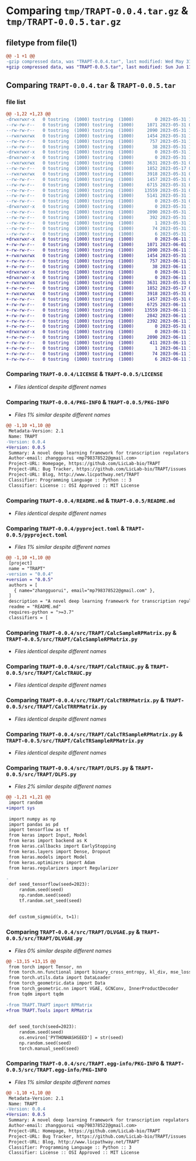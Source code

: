 # Comparing `tmp/TRAPT-0.0.4.tar.gz` & `tmp/TRAPT-0.0.5.tar.gz`

## filetype from file(1)

```diff
@@ -1 +1 @@
-gzip compressed data, was "TRAPT-0.0.4.tar", last modified: Wed May 31 16:31:30 2023, max compression
+gzip compressed data, was "TRAPT-0.0.5.tar", last modified: Sun Jun 11 13:25:19 2023, max compression
```

## Comparing `TRAPT-0.0.4.tar` & `TRAPT-0.0.5.tar`

### file list

```diff
@@ -1,22 +1,23 @@
-drwxrwxr-x   0 tostring  (1000) tostring  (1000)        0 2023-05-31 16:31:30.384137 TRAPT-0.0.4/
--rw-rw-r--   0 tostring  (1000) tostring  (1000)     1071 2023-05-31 09:43:38.000000 TRAPT-0.0.4/LICENSE
--rw-rw-r--   0 tostring  (1000) tostring  (1000)     2090 2023-05-31 16:31:30.384137 TRAPT-0.0.4/PKG-INFO
--rwxrwxrwx   0 tostring  (1000) tostring  (1000)     1454 2023-05-31 16:29:23.000000 TRAPT-0.0.4/README.md
--rw-rw-r--   0 tostring  (1000) tostring  (1000)      757 2023-05-31 16:27:36.000000 TRAPT-0.0.4/pyproject.toml
--rw-rw-r--   0 tostring  (1000) tostring  (1000)       38 2023-05-31 16:31:30.384137 TRAPT-0.0.4/setup.cfg
-drwxrwxr-x   0 tostring  (1000) tostring  (1000)        0 2023-05-31 16:31:30.384137 TRAPT-0.0.4/src/
-drwxrwxr-x   0 tostring  (1000) tostring  (1000)        0 2023-05-31 16:31:30.384137 TRAPT-0.0.4/src/TRAPT/
--rwxrwxrwx   0 tostring  (1000) tostring  (1000)     3631 2023-05-31 09:18:18.000000 TRAPT-0.0.4/src/TRAPT/CalcSampleRPMatrix.py
--rw-rw-r--   0 tostring  (1000) tostring  (1000)     1852 2023-05-17 05:42:05.000000 TRAPT-0.0.4/src/TRAPT/CalcTRAUC.py
--rwxrwxrwx   0 tostring  (1000) tostring  (1000)     3918 2023-05-31 09:18:08.000000 TRAPT-0.0.4/src/TRAPT/CalcTRRPMatrix.py
--rw-rw-r--   0 tostring  (1000) tostring  (1000)     1457 2023-05-31 09:18:02.000000 TRAPT-0.0.4/src/TRAPT/CalcTRSampleRPMatrix.py
--rw-rw-r--   0 tostring  (1000) tostring  (1000)     6715 2023-05-31 09:17:55.000000 TRAPT-0.0.4/src/TRAPT/DLFS.py
--rw-rw-r--   0 tostring  (1000) tostring  (1000)    13559 2023-05-31 09:49:41.000000 TRAPT-0.0.4/src/TRAPT/DLVGAE.py
--rw-rw-r--   0 tostring  (1000) tostring  (1000)     5141 2023-05-31 10:19:31.000000 TRAPT-0.0.4/src/TRAPT/TRAPT.py
--rw-rw-r--   0 tostring  (1000) tostring  (1000)        0 2023-05-31 09:11:06.000000 TRAPT-0.0.4/src/TRAPT/__init__.py
-drwxrwxr-x   0 tostring  (1000) tostring  (1000)        0 2023-05-31 16:31:30.384137 TRAPT-0.0.4/src/TRAPT.egg-info/
--rw-rw-r--   0 tostring  (1000) tostring  (1000)     2090 2023-05-31 16:31:30.000000 TRAPT-0.0.4/src/TRAPT.egg-info/PKG-INFO
--rw-rw-r--   0 tostring  (1000) tostring  (1000)      392 2023-05-31 16:31:30.000000 TRAPT-0.0.4/src/TRAPT.egg-info/SOURCES.txt
--rw-rw-r--   0 tostring  (1000) tostring  (1000)        1 2023-05-31 16:31:30.000000 TRAPT-0.0.4/src/TRAPT.egg-info/dependency_links.txt
--rw-rw-r--   0 tostring  (1000) tostring  (1000)       74 2023-05-31 16:31:30.000000 TRAPT-0.0.4/src/TRAPT.egg-info/requires.txt
--rw-rw-r--   0 tostring  (1000) tostring  (1000)        6 2023-05-31 16:31:30.000000 TRAPT-0.0.4/src/TRAPT.egg-info/top_level.txt
+drwxrwxr-x   0 tostring  (1000) tostring  (1000)        0 2023-06-11 13:25:19.785226 TRAPT-0.0.5/
+-rw-rw-r--   0 tostring  (1000) tostring  (1000)     1071 2023-06-01 16:41:01.000000 TRAPT-0.0.5/LICENSE
+-rw-rw-r--   0 tostring  (1000) tostring  (1000)     2090 2023-06-11 13:25:19.785226 TRAPT-0.0.5/PKG-INFO
+-rwxrwxrwx   0 tostring  (1000) tostring  (1000)     1454 2023-05-31 16:29:23.000000 TRAPT-0.0.5/README.md
+-rw-rw-r--   0 tostring  (1000) tostring  (1000)      757 2023-06-11 13:23:04.000000 TRAPT-0.0.5/pyproject.toml
+-rw-rw-r--   0 tostring  (1000) tostring  (1000)       38 2023-06-11 13:25:19.785226 TRAPT-0.0.5/setup.cfg
+drwxrwxr-x   0 tostring  (1000) tostring  (1000)        0 2023-06-11 13:25:19.785226 TRAPT-0.0.5/src/
+drwxrwxr-x   0 tostring  (1000) tostring  (1000)        0 2023-06-11 13:25:19.785226 TRAPT-0.0.5/src/TRAPT/
+-rwxrwxrwx   0 tostring  (1000) tostring  (1000)     3631 2023-05-31 09:18:18.000000 TRAPT-0.0.5/src/TRAPT/CalcSampleRPMatrix.py
+-rw-rw-r--   0 tostring  (1000) tostring  (1000)     1852 2023-05-17 05:42:05.000000 TRAPT-0.0.5/src/TRAPT/CalcTRAUC.py
+-rwxrwxrwx   0 tostring  (1000) tostring  (1000)     3918 2023-05-31 09:18:08.000000 TRAPT-0.0.5/src/TRAPT/CalcTRRPMatrix.py
+-rw-rw-r--   0 tostring  (1000) tostring  (1000)     1457 2023-05-31 09:18:02.000000 TRAPT-0.0.5/src/TRAPT/CalcTRSampleRPMatrix.py
+-rw-rw-r--   0 tostring  (1000) tostring  (1000)     6725 2023-06-11 13:17:57.000000 TRAPT-0.0.5/src/TRAPT/DLFS.py
+-rw-rw-r--   0 tostring  (1000) tostring  (1000)    13559 2023-06-11 13:15:33.000000 TRAPT-0.0.5/src/TRAPT/DLVGAE.py
+-rw-rw-r--   0 tostring  (1000) tostring  (1000)     2842 2023-06-11 13:25:09.000000 TRAPT-0.0.5/src/TRAPT/TRAPT.py
+-rw-rw-r--   0 tostring  (1000) tostring  (1000)     2392 2023-06-11 13:14:24.000000 TRAPT-0.0.5/src/TRAPT/Tools.py
+-rw-rw-r--   0 tostring  (1000) tostring  (1000)        0 2023-05-31 09:11:06.000000 TRAPT-0.0.5/src/TRAPT/__init__.py
+drwxrwxr-x   0 tostring  (1000) tostring  (1000)        0 2023-06-11 13:25:19.785226 TRAPT-0.0.5/src/TRAPT.egg-info/
+-rw-rw-r--   0 tostring  (1000) tostring  (1000)     2090 2023-06-11 13:25:19.000000 TRAPT-0.0.5/src/TRAPT.egg-info/PKG-INFO
+-rw-rw-r--   0 tostring  (1000) tostring  (1000)      411 2023-06-11 13:25:19.000000 TRAPT-0.0.5/src/TRAPT.egg-info/SOURCES.txt
+-rw-rw-r--   0 tostring  (1000) tostring  (1000)        1 2023-06-11 13:25:19.000000 TRAPT-0.0.5/src/TRAPT.egg-info/dependency_links.txt
+-rw-rw-r--   0 tostring  (1000) tostring  (1000)       74 2023-06-11 13:25:19.000000 TRAPT-0.0.5/src/TRAPT.egg-info/requires.txt
+-rw-rw-r--   0 tostring  (1000) tostring  (1000)        6 2023-06-11 13:25:19.000000 TRAPT-0.0.5/src/TRAPT.egg-info/top_level.txt
```

### Comparing `TRAPT-0.0.4/LICENSE` & `TRAPT-0.0.5/LICENSE`

 * *Files identical despite different names*

### Comparing `TRAPT-0.0.4/PKG-INFO` & `TRAPT-0.0.5/PKG-INFO`

 * *Files 1% similar despite different names*

```diff
@@ -1,10 +1,10 @@
 Metadata-Version: 2.1
 Name: TRAPT
-Version: 0.0.4
+Version: 0.0.5
 Summary: A novel deep learning framework for transcription regulators prediction via integraing large-scale epigenomic data.
 Author-email: zhangguorui <mp798378522@gmail.com>
 Project-URL: Homepage, https://github.com/LicLab-bio/TRAPT
 Project-URL: Bug Tracker, https://github.com/LicLab-bio/TRAPT/issues
 Project-URL: Blog, http://www.licpathway.net/TRAPT
 Classifier: Programming Language :: Python :: 3
 Classifier: License :: OSI Approved :: MIT License
```

### Comparing `TRAPT-0.0.4/README.md` & `TRAPT-0.0.5/README.md`

 * *Files identical despite different names*

### Comparing `TRAPT-0.0.4/pyproject.toml` & `TRAPT-0.0.5/pyproject.toml`

 * *Files 1% similar despite different names*

```diff
@@ -1,10 +1,10 @@
 [project]
 name = "TRAPT"
-version = "0.0.4"
+version = "0.0.5"
 authors = [
   { name="zhangguorui", email="mp798378522@gmail.com" },
 ]
 description = "A novel deep learning framework for transcription regulators prediction via integraing large-scale epigenomic data."
 readme = "README.md"
 requires-python = ">=3.7"
 classifiers = [
```

### Comparing `TRAPT-0.0.4/src/TRAPT/CalcSampleRPMatrix.py` & `TRAPT-0.0.5/src/TRAPT/CalcSampleRPMatrix.py`

 * *Files identical despite different names*

### Comparing `TRAPT-0.0.4/src/TRAPT/CalcTRAUC.py` & `TRAPT-0.0.5/src/TRAPT/CalcTRAUC.py`

 * *Files identical despite different names*

### Comparing `TRAPT-0.0.4/src/TRAPT/CalcTRRPMatrix.py` & `TRAPT-0.0.5/src/TRAPT/CalcTRRPMatrix.py`

 * *Files identical despite different names*

### Comparing `TRAPT-0.0.4/src/TRAPT/CalcTRSampleRPMatrix.py` & `TRAPT-0.0.5/src/TRAPT/CalcTRSampleRPMatrix.py`

 * *Files identical despite different names*

### Comparing `TRAPT-0.0.4/src/TRAPT/DLFS.py` & `TRAPT-0.0.5/src/TRAPT/DLFS.py`

 * *Files 2% similar despite different names*

```diff
@@ -1,21 +1,21 @@
 import random
+import sys
 
 import numpy as np
 import pandas as pd
 import tensorflow as tf
 from keras import Input, Model
 from keras import backend as K
 from keras.callbacks import EarlyStopping
 from keras.layers import Dense, Dropout
 from keras.models import Model
 from keras.optimizers import Adam
 from keras.regularizers import Regularizer
 
-
 def seed_tensorflow(seed=2023):
     random.seed(seed)
     np.random.seed(seed)
     tf.random.set_seed(seed)
 
 
 def custom_sigmoid(x, t=1):
```

### Comparing `TRAPT-0.0.4/src/TRAPT/DLVGAE.py` & `TRAPT-0.0.5/src/TRAPT/DLVGAE.py`

 * *Files 0% similar despite different names*

```diff
@@ -13,15 +13,15 @@
 from torch import Tensor, nn
 from torch.nn.functional import binary_cross_entropy, kl_div, mse_loss
 from torch.utils.data import DataLoader
 from torch_geometric.data import Data
 from torch_geometric.nn import VGAE, GCNConv, InnerProductDecoder
 from tqdm import tqdm
 
-from TRAPT.TRAPT import RPMatrix
+from TRAPT.Tools import RPMatrix
 
 
 def seed_torch(seed=2023):
     random.seed(seed)
     os.environ['PYTHONHASHSEED'] = str(seed)
     np.random.seed(seed)
     torch.manual_seed(seed)
```

### Comparing `TRAPT-0.0.4/src/TRAPT.egg-info/PKG-INFO` & `TRAPT-0.0.5/src/TRAPT.egg-info/PKG-INFO`

 * *Files 1% similar despite different names*

```diff
@@ -1,10 +1,10 @@
 Metadata-Version: 2.1
 Name: TRAPT
-Version: 0.0.4
+Version: 0.0.5
 Summary: A novel deep learning framework for transcription regulators prediction via integraing large-scale epigenomic data.
 Author-email: zhangguorui <mp798378522@gmail.com>
 Project-URL: Homepage, https://github.com/LicLab-bio/TRAPT
 Project-URL: Bug Tracker, https://github.com/LicLab-bio/TRAPT/issues
 Project-URL: Blog, http://www.licpathway.net/TRAPT
 Classifier: Programming Language :: Python :: 3
 Classifier: License :: OSI Approved :: MIT License
```

